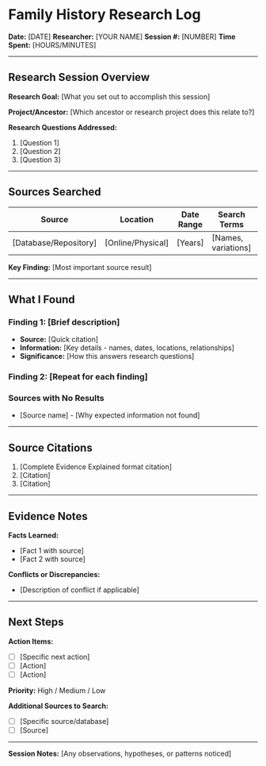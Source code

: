 # Family History Research Log

**Date:** [DATE]
**Researcher:** [YOUR NAME]
**Session #:** [NUMBER]
**Time Spent:** [HOURS/MINUTES]

---

## Research Session Overview

**Research Goal:** [What you set out to accomplish this session]

**Project/Ancestor:** [Which ancestor or research project does this relate to?]

**Research Questions Addressed:**

1. [Question 1]
2. [Question 2]
3. [Question 3]

---

## Sources Searched

| Source | Location | Date Range | Search Terms | Results |
|--------|----------|------------|--------------|---------|
| [Database/Repository] | [Online/Physical] | [Years] | [Names, variations] | [Found/Not Found/Partial] |

**Key Finding:** [Most important source result]

---

## What I Found

### Finding 1: [Brief description]

- **Source:** [Quick citation]
- **Information:** [Key details - names, dates, locations, relationships]
- **Significance:** [How this answers research questions]

### Finding 2: [Repeat for each finding]

### Sources with No Results

- [Source name] - [Why expected information not found]

---

## Source Citations

1. [Complete Evidence Explained format citation]
2. [Citation]
3. [Citation]

---

## Evidence Notes

**Facts Learned:**

- [Fact 1 with source]
- [Fact 2 with source]

**Conflicts or Discrepancies:**

- [Description of conflict if applicable]

---

## Next Steps

**Action Items:**

- [ ] [Specific next action]
- [ ] [Action]
- [ ] [Action]

**Priority:** High / Medium / Low

**Additional Sources to Search:**

- [ ] [Specific source/database]
- [ ] [Source]

---

**Session Notes:** [Any observations, hypotheses, or patterns noticed]
